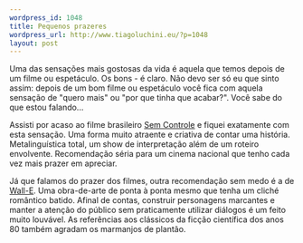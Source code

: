 ```yaml
--- 
wordpress_id: 1048
title: Pequenos prazeres
wordpress_url: http://www.tiagoluchini.eu/?p=1048
layout: post
---
```

Uma das sensações mais gostosas da vida é aquela que temos depois de um filme ou espetáculo. Os bons - é claro. Não devo ser só eu que sinto assim: depois de um bom filme ou espetáculo você fica com aquela sensação de "quero mais" ou "por que tinha que acabar?". Você sabe do que estou falando...

Assisti por acaso ao filme brasileiro <a href="http://www.imdb.com/title/tt0882782/" target="_blank">Sem Controle</a> e fiquei exatamente com esta sensação. Uma forma muito atraente e criativa de contar uma história. Metalinguística total, um show de interpretação além de um roteiro envolvente. Recomendação séria para um cinema nacional que tenho cada vez mais prazer em apreciar.

Já que falamos do prazer dos filmes, outra recomendação sem medo é a de <a href="http://www.imdb.com/title/tt0910970/" target="_blank">Wall-E</a>. Uma obra-de-arte de ponta à ponta mesmo que tenha um cliché romântico batido. Afinal de contas, construir personagens marcantes e manter a atenção do público sem praticamente utilizar diálogos é um feito muito louvável. As referências aos clássicos da ficção científica dos anos 80 também agradam os marmanjos de plantão.
